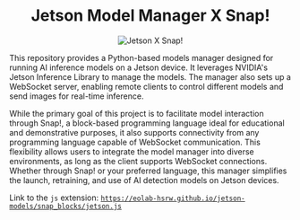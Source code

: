 <h1 align = "center">Jetson Model Manager X Snap! </h1>

<p align="center">
  <img src="https://github.com/user-attachments/assets/c9056f44-5639-41bb-b2b1-2473cf0680e9" alt="Jetson X Snap!" />
</p>

This repository provides a Python-based models manager designed for running AI inference models on a Jetson device. It leverages NVIDIA's Jetson Inference Library to manage the models. The manager also sets up a WebSocket server, enabling remote clients to control different models and send images for real-time inference.

While the primary goal of this project is to facilitate model interaction through Snap!, a block-based programming language ideal for educational and demonstrative purposes, it also supports connectivity from any programming language capable of WebSocket communication. This flexibility allows users to integrate the model manager into diverse environments, as long as the client supports WebSocket connections. Whether through Snap! or your preferred language, this manager simplifies the launch, retraining, and use of AI detection models on Jetson devices.

Link to the `js` extension: [`https://eolab-hsrw.github.io/jetson-models/snap_blocks/jetson.js`](https://eolab-hsrw.github.io/jetson-models/snap_blocks/jetson.js)
